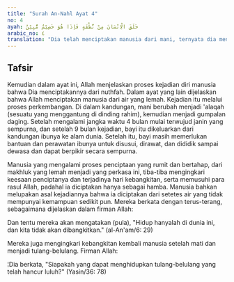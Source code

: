 ```yaml
---
title: "Surah An-Nahl Ayat 4"
no: 4
ayah: خَلَقَ الْاِنْسَانَ مِنْ نُّطْفَةٍ فَاِذَا هُوَ خَصِيْمٌ مُّبِيْنٌ 
arabic_no: ٤
translation: "Dia telah menciptakan manusia dari mani, ternyata dia menjadi pembantah yang nyata."
---
```


## Tafsir

Kemudian dalam ayat ini, Allah menjelaskan proses kejadian diri manusia bahwa Dia menciptakannya dari nuthfah. Dalam ayat yang lain dijelaskan bahwa Allah menciptakan manusia dari air yang lemah. Kejadian itu melalui proses perkembangan. Di dalam kandungan, mani berubah menjadi 'alaqah (sesuatu yang menggantung di dinding rahim), kemudian menjadi gumpalan daging. Setelah mengalami jangka waktu 4 bulan mulai terwujud janin yang sempurna, dan setelah 9 bulan kejadian, bayi itu dikeluarkan dari kandungan ibunya ke alam dunia. Setelah itu, bayi masih memerlukan bantuan dan perawatan ibunya untuk disusui, dirawat, dan dididik sampai dewasa dan dapat berpikir secara sempurna. 

Manusia yang mengalami proses penciptaan yang rumit dan bertahap, dari makhluk yang lemah menjadi yang perkasa ini, tiba-tiba mengingkari keesaan penciptanya dan terjadinya hari kebangkitan, serta memusuhi para rasul Allah, padahal ia diciptakan hanya sebagai hamba. Manusia bahkan melupakan asal kejadiannya bahwa ia diciptakan dari setetes air yang tidak mempunyai kemampuan sedikit pun. Mereka berkata dengan terus-terang, sebagaimana dijelaskan dalam firman Allah:

Dan tentu mereka akan mengatakan (pula), "Hidup hanyalah di dunia ini, dan kita tidak akan dibangkitkan." (al-An'am/6: 29)

Mereka juga mengingkari kebangkitan kembali manusia setelah mati dan menjadi tulang-belulang. Firman Allah:

¦Dia berkata, "Siapakah yang dapat menghidupkan tulang-belulang yang telah hancur luluh?" (Yasin/36: 78)